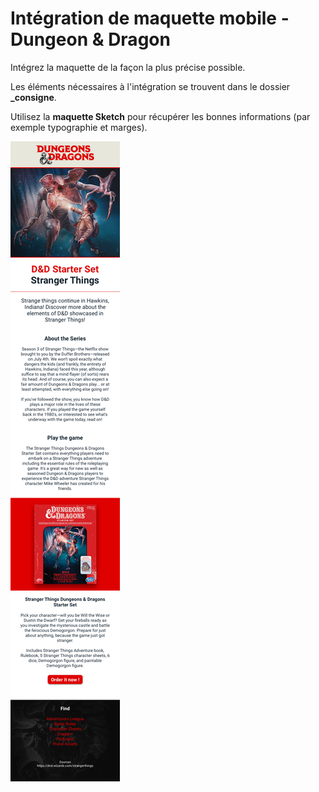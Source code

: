 # Intégration de maquette mobile - Dungeon & Dragon

Intégrez la maquette de la façon la plus précise possible.

Les éléments nécessaires à l'intégration se trouvent dans le dossier **\_consigne**.

Utilisez la **maquette Sketch** pour récupérer les bonnes informations (par exemple typographie et marges).

![](_consigne/maquette.png)
